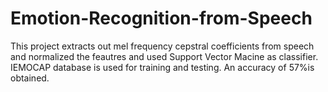 # Emotion-Recognition-from-Speech

This project extracts out mel frequency cepstral coefficients from speech and normalized the feautres and used Support Vector Macine as classifier. IEMOCAP database is used for training and testing. An accuracy of 57%is obtained.
